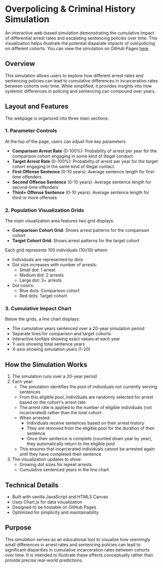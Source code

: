 # Overpolicing & Criminal History Simulation

An interactive web-based simulation demonstrating the cumulative impact of differential arrest rates and escalating sentencing policies over time. This visualization helps illustrate the potential disparate impacts of overpolicing on different cohorts. You can view the simulation on GitHub Pages [here](https://donaldbraman.github.io/prosecutors-paradox/).


## Overview

This simulation allows users to explore how different arrest rates and sentencing policies can lead to cumulative differences in incarceration rates between cohorts over time. While simplified, it provides insights into how systemic differences in policing and sentencing can compound over years.

## Layout and Features

The webpage is organized into three main sections:

### 1. Parameter Controls
At the top of the page, users can adjust five key parameters:
- **Comparison Arrest Rate** (0-100%): Probability of arrest per year for the comparison cohort engaging in some kind of illegal conduct.
- **Target Arrest Rate** (0-100%): Probability of arrest per year for the target cohort engaging in the same kind of illegal contact.
- **First Offense Sentence** (0-10 years): Average sentence length for first-time offenders
- **Second Offense Sentence** (0-10 years): Average sentence length for second-time offenders
- **Third+ Offense Sentence** (0-10 years): Average sentence length for third or more offenses

### 2. Population Visualization Grids
The main visualization area features two grid displays:
- **Comparison Cohort Grid**: Shows arrest patterns for the comparison cohort
- **Target Cohort Grid**: Shows arrest patterns for the target cohort

Each grid represents 100 individuals (10x10) where:
- Individuals are represented by dots
- Dot size increases with number of arrests:
  - Small dot: 1 arrest
  - Medium dot: 2 arrests
  - Large dot: 3+ arrests
- Dot colors:
  - Blue dots: Comparison cohort
  - Red dots: Target cohort

### 3. Cumulative Impact Chart
Below the grids, a line chart displays:
- The cumulative years sentenced over a 20-year simulation period
- Separate lines for comparison and target cohorts
- Interactive tooltips showing exact values at each year
- Y-axis showing total sentence years
- X-axis showing simulation years (1-20)

## How the Simulation Works

1. The simulation runs over a 20-year period
2. Each year:
   - The simulation identifies the pool of individuals not currently serving sentences
   - From this eligible pool, individuals are randomly selected for arrest based on the cohort's arrest rate
   - The arrest rate is applied to the number of eligible individuals (not incarcerated) rather than the total cohort
   - When arrested:
     * Individuals receive sentences based on their arrest history
     * They are removed from the eligible pool for the duration of their sentence
     * Once their sentence is complete (counted down year by year), they automatically return to the eligible pool
   - This ensures that incarcerated individuals cannot be arrested again until they have completed their sentence
3. The visualization updates to show:
   - Growing dot sizes for repeat arrests
   - Cumulative sentenced years in the line chart

## Technical Details

- Built with vanilla JavaScript and HTML5 Canvas
- Uses Chart.js for data visualization
- Designed to be hostable on GitHub Pages
- Optimized for simplicity and maintainability

## Purpose

This simulation serves as an educational tool to visualize how seemingly small differences in arrest rates and sentencing policies can lead to significant disparities in cumulative incarceration rates between cohorts over time. It is intended to illustrate these effects conceptually rather than provide precise real-world predictions.
